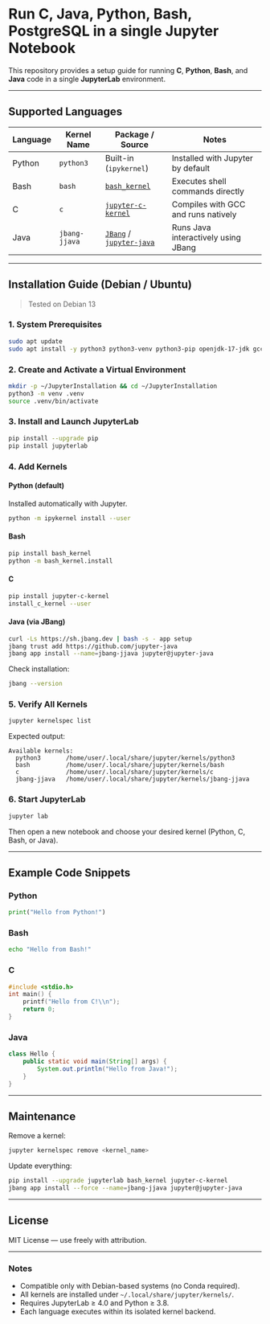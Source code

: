 # Run C, Java, Python, Bash, PostgreSQL in a single Jupyter Notebook

This repository provides a setup guide for running **C**, **Python**, **Bash**, and **Java** code in a single **JupyterLab** environment.

---

## Supported Languages

| Language | Kernel Name | Package / Source | Notes |
|-----------|--------------|------------------|--------|
| Python | `python3` | Built-in (`ipykernel`) | Installed with Jupyter by default |
| Bash | `bash` | [`bash_kernel`](https://github.com/takluyver/bash_kernel) | Executes shell commands directly |
| C | `c` | [`jupyter-c-kernel`](https://github.com/brendan-rius/jupyter-c-kernel) | Compiles with GCC and runs natively |
| Java | `jbang-jjava` | [`JBang`](https://www.jbang.dev) / [`jupyter-java`](https://github.com/jupyter-java) | Runs Java interactively using JBang |

---

## Installation Guide (Debian / Ubuntu)

> Tested on Debian 13

### 1. System Prerequisites
```bash
sudo apt update
sudo apt install -y python3 python3-venv python3-pip openjdk-17-jdk gcc g++ wget unzip
```

### 2. Create and Activate a Virtual Environment
```bash
mkdir -p ~/JupyterInstallation && cd ~/JupyterInstallation
python3 -m venv .venv
source .venv/bin/activate
```

### 3. Install and Launch JupyterLab
```bash
pip install --upgrade pip
pip install jupyterlab
```

### 4. Add Kernels

#### Python (default)
Installed automatically with Jupyter.
```bash
python -m ipykernel install --user
```

#### Bash
```bash
pip install bash_kernel
python -m bash_kernel.install
```

#### C
```bash
pip install jupyter-c-kernel
install_c_kernel --user
```

#### Java (via JBang)
```bash
curl -Ls https://sh.jbang.dev | bash -s - app setup
jbang trust add https://github.com/jupyter-java
jbang app install --name=jbang-jjava jupyter@jupyter-java
```

Check installation:
```bash
jbang --version
```

### 5. Verify All Kernels
```bash
jupyter kernelspec list
```

Expected output:
```
Available kernels:
  python3       /home/user/.local/share/jupyter/kernels/python3
  bash          /home/user/.local/share/jupyter/kernels/bash
  c             /home/user/.local/share/jupyter/kernels/c
  jbang-jjava   /home/user/.local/share/jupyter/kernels/jbang-jjava
```

### 6. Start JupyterLab
```bash
jupyter lab
```
Then open a new notebook and choose your desired kernel (Python, C, Bash, or Java).

---

## Example Code Snippets

### Python
```python
print("Hello from Python!")
```

### Bash
```bash
echo "Hello from Bash!"
```

### C
```c
#include <stdio.h>
int main() {
    printf("Hello from C!\\n");
    return 0;
}
```

### Java
```java
class Hello {
    public static void main(String[] args) {
        System.out.println("Hello from Java!");
    }
}
```

---

## Maintenance

Remove a kernel:
```bash
jupyter kernelspec remove <kernel_name>
```

Update everything:
```bash
pip install --upgrade jupyterlab bash_kernel jupyter-c-kernel
jbang app install --force --name=jbang-jjava jupyter@jupyter-java
```

---

## License
MIT License — use freely with attribution.

---

### Notes
- Compatible only with Debian-based systems (no Conda required).
- All kernels are installed under `~/.local/share/jupyter/kernels/`.
- Requires JupyterLab ≥ 4.0 and Python ≥ 3.8.
- Each language executes within its isolated kernel backend.

